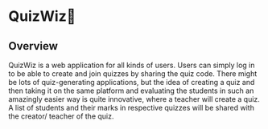 # QuizWiz🧠



## Overview
QuizWiz is a web application for all kinds of users. Users can simply log in to be able to create and join quizzes by sharing the quiz code. There might be lots of quiz-generating applications, but the idea of creating a quiz and then taking it on the same platform and evaluating the students in such an amazingly easier way is quite innovative, where a teacher will create a quiz.
A list of students and their marks in respective quizzes will be shared with the creator/ teacher of the quiz.
